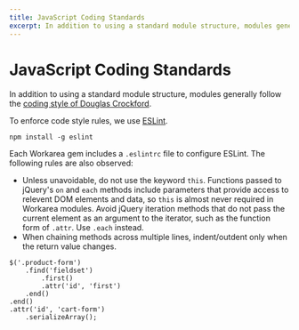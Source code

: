 ```yaml
---
title: JavaScript Coding Standards
excerpt: In addition to using a standard module structure, modules generally follow the coding style of Douglas Crockford.
---
```


# JavaScript Coding Standards

In addition to using a standard module structure, modules generally follow the [coding style of Douglas Crockford](http://javascript.crockford.com/code.html).

To enforce code style rules, we use [ESLint](http://eslint.org/).

```
npm install -g eslint
```

Each Workarea gem includes a `.eslintrc` file to configure ESLint. The following rules are also observed:

- Unless unavoidable, do not use the keyword `this`. Functions passed to jQuery's `on` and `each` methods include parameters that provide access to relevent DOM elements and data, so `this` is almost never required in Workarea modules. Avoid jQuery iteration methods that do not pass the current element as an argument to the iterator, such as the function form of `.attr`. Use `.each` instead.
- When chaining methods across multiple lines, indent/outdent only when the return value changes. 
```
$('.product-form')
    .find('fieldset')
        .first()
        .attr('id', 'first')
    .end()
.end()
.attr('id', 'cart-form')
    .serializeArray();
```

